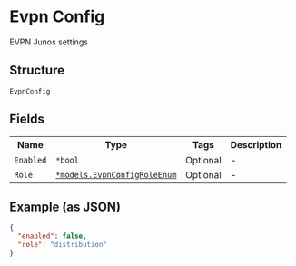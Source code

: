 
# Evpn Config

EVPN Junos settings

## Structure

`EvpnConfig`

## Fields

| Name | Type | Tags | Description |
|  --- | --- | --- | --- |
| `Enabled` | `*bool` | Optional | - |
| `Role` | [`*models.EvpnConfigRoleEnum`](../../doc/models/evpn-config-role-enum.md) | Optional | - |

## Example (as JSON)

```json
{
  "enabled": false,
  "role": "distribution"
}
```

